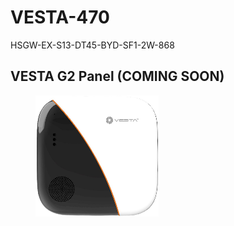 # VESTA-470

HSGW-EX-S13-DT45-BYD-SF1-2W-868

## VESTA G2 Panel    (COMING SOON)

<figure><img src=".gitbook/assets/image (1) (1) (1) (1) (1) (1) (1) (1).png" alt=""><figcaption></figcaption></figure>
